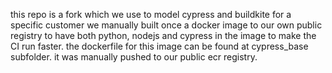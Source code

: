this repo is a fork which we use to model cypress and buildkite for a specific customer
we manually built once a docker image to our own public registry to have both python, nodejs and cypress in the image to make the CI run faster.
the dockerfile for this image can be found at cypress_base subfolder. it was manually pushed to our public ecr registry.